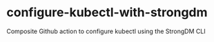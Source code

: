 # configure-kubectl-with-strongdm
Composite Github action to configure kubectl using the StrongDM CLI
